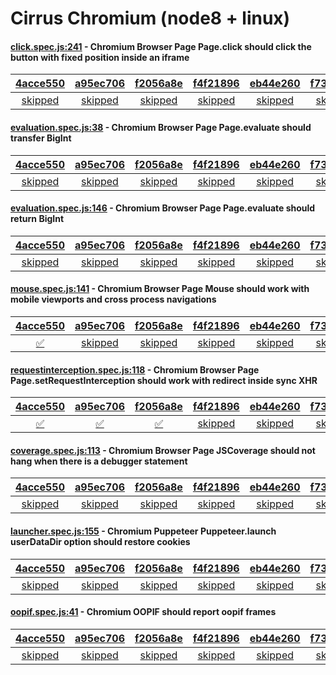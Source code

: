 # Cirrus Chromium (node8 + linux)

#### [click.spec.js:241](https://github.com/GoogleChrome/puppeteer/blob/4acce550c457129f0a9502cbf2cdd52f2f61913b//test/click.spec.js#L241) - Chromium Browser Page Page.click should click the button with fixed position inside an iframe

| [4acce550](https://cirrus-ci.com/task/6208712773992448) | [a95ec706](https://cirrus-ci.com/task/5997349447401472) | [f2056a8e](https://cirrus-ci.com/task/6088694811852800) | [f4f21896](https://cirrus-ci.com/task/5803855449686016) | [eb44e260](https://cirrus-ci.com/task/4973154064138240) | [f733c334](https://cirrus-ci.com/task/4853223276412928) |
| :---: | :---: | :---: | :---: | :---: | :---: |
| [skipped](https://github.com/GoogleChrome/puppeteer/blob/4acce550c457129f0a9502cbf2cdd52f2f61913b//test/click.spec.js#L241) | [skipped](https://github.com/GoogleChrome/puppeteer/blob/a95ec706356f12e503d185bcefad8974d45e7c6e//test/click.spec.js#L241) | [skipped](https://github.com/GoogleChrome/puppeteer/blob/f2056a8e25b0f84d045a85ef66718e2f4ce7651f//test/click.spec.js#L241) | [skipped](https://github.com/GoogleChrome/puppeteer/blob/f4f21896d2c573a2e16cd813804bc7aaa3f36b51//test/click.spec.js#L241) | [skipped](https://github.com/GoogleChrome/puppeteer/blob/eb44e260a97eaf58aaa96e40e448ea1f327a0018//test/click.spec.js#L241) | [skipped](https://github.com/GoogleChrome/puppeteer/blob/f733c334dc974114a6b68b6734fd79d60a6ebe0e//test/click.spec.js#L241) |

#### [evaluation.spec.js:38](https://github.com/GoogleChrome/puppeteer/blob/4acce550c457129f0a9502cbf2cdd52f2f61913b//test/evaluation.spec.js#L38) - Chromium Browser Page Page.evaluate should transfer BigInt

| [4acce550](https://cirrus-ci.com/task/6208712773992448) | [a95ec706](https://cirrus-ci.com/task/5997349447401472) | [f2056a8e](https://cirrus-ci.com/task/6088694811852800) | [f4f21896](https://cirrus-ci.com/task/5803855449686016) | [eb44e260](https://cirrus-ci.com/task/4973154064138240) | [f733c334](https://cirrus-ci.com/task/4853223276412928) |
| :---: | :---: | :---: | :---: | :---: | :---: |
| [skipped](https://github.com/GoogleChrome/puppeteer/blob/4acce550c457129f0a9502cbf2cdd52f2f61913b//test/evaluation.spec.js#L38) | [skipped](https://github.com/GoogleChrome/puppeteer/blob/a95ec706356f12e503d185bcefad8974d45e7c6e//test/evaluation.spec.js#L38) | [skipped](https://github.com/GoogleChrome/puppeteer/blob/f2056a8e25b0f84d045a85ef66718e2f4ce7651f//test/evaluation.spec.js#L38) | [skipped](https://github.com/GoogleChrome/puppeteer/blob/f4f21896d2c573a2e16cd813804bc7aaa3f36b51//test/evaluation.spec.js#L38) | [skipped](https://github.com/GoogleChrome/puppeteer/blob/eb44e260a97eaf58aaa96e40e448ea1f327a0018//test/evaluation.spec.js#L38) | [skipped](https://github.com/GoogleChrome/puppeteer/blob/f733c334dc974114a6b68b6734fd79d60a6ebe0e//test/evaluation.spec.js#L38) |

#### [evaluation.spec.js:146](https://github.com/GoogleChrome/puppeteer/blob/4acce550c457129f0a9502cbf2cdd52f2f61913b//test/evaluation.spec.js#L146) - Chromium Browser Page Page.evaluate should return BigInt

| [4acce550](https://cirrus-ci.com/task/6208712773992448) | [a95ec706](https://cirrus-ci.com/task/5997349447401472) | [f2056a8e](https://cirrus-ci.com/task/6088694811852800) | [f4f21896](https://cirrus-ci.com/task/5803855449686016) | [eb44e260](https://cirrus-ci.com/task/4973154064138240) | [f733c334](https://cirrus-ci.com/task/4853223276412928) |
| :---: | :---: | :---: | :---: | :---: | :---: |
| [skipped](https://github.com/GoogleChrome/puppeteer/blob/4acce550c457129f0a9502cbf2cdd52f2f61913b//test/evaluation.spec.js#L146) | [skipped](https://github.com/GoogleChrome/puppeteer/blob/a95ec706356f12e503d185bcefad8974d45e7c6e//test/evaluation.spec.js#L146) | [skipped](https://github.com/GoogleChrome/puppeteer/blob/f2056a8e25b0f84d045a85ef66718e2f4ce7651f//test/evaluation.spec.js#L146) | [skipped](https://github.com/GoogleChrome/puppeteer/blob/f4f21896d2c573a2e16cd813804bc7aaa3f36b51//test/evaluation.spec.js#L146) | [skipped](https://github.com/GoogleChrome/puppeteer/blob/eb44e260a97eaf58aaa96e40e448ea1f327a0018//test/evaluation.spec.js#L146) | [skipped](https://github.com/GoogleChrome/puppeteer/blob/f733c334dc974114a6b68b6734fd79d60a6ebe0e//test/evaluation.spec.js#L146) |

#### [mouse.spec.js:141](https://github.com/GoogleChrome/puppeteer/blob/a95ec706356f12e503d185bcefad8974d45e7c6e//test/mouse.spec.js#L141) - Chromium Browser Page Mouse should work with mobile viewports and cross process navigations

| [4acce550](https://cirrus-ci.com/task/6208712773992448) | [a95ec706](https://cirrus-ci.com/task/5997349447401472) | [f2056a8e](https://cirrus-ci.com/task/6088694811852800) | [f4f21896](https://cirrus-ci.com/task/5803855449686016) | [eb44e260](https://cirrus-ci.com/task/4973154064138240) | [f733c334](https://cirrus-ci.com/task/4853223276412928) |
| :---: | :---: | :---: | :---: | :---: | :---: |
| [✅](https://github.com/GoogleChrome/puppeteer/blob/4acce550c457129f0a9502cbf2cdd52f2f61913b//test/mouse.spec.js#L141) | [skipped](https://github.com/GoogleChrome/puppeteer/blob/a95ec706356f12e503d185bcefad8974d45e7c6e//test/mouse.spec.js#L141) | [skipped](https://github.com/GoogleChrome/puppeteer/blob/f2056a8e25b0f84d045a85ef66718e2f4ce7651f//test/mouse.spec.js#L141) | [skipped](https://github.com/GoogleChrome/puppeteer/blob/f4f21896d2c573a2e16cd813804bc7aaa3f36b51//test/mouse.spec.js#L141) | [skipped](https://github.com/GoogleChrome/puppeteer/blob/eb44e260a97eaf58aaa96e40e448ea1f327a0018//test/mouse.spec.js#L141) | [skipped](https://github.com/GoogleChrome/puppeteer/blob/f733c334dc974114a6b68b6734fd79d60a6ebe0e//test/mouse.spec.js#L141) |

#### [requestinterception.spec.js:118](https://github.com/GoogleChrome/puppeteer/blob/f4f21896d2c573a2e16cd813804bc7aaa3f36b51//test/requestinterception.spec.js#L118) - Chromium Browser Page Page.setRequestInterception should work with redirect inside sync XHR

| [4acce550](https://cirrus-ci.com/task/6208712773992448) | [a95ec706](https://cirrus-ci.com/task/5997349447401472) | [f2056a8e](https://cirrus-ci.com/task/6088694811852800) | [f4f21896](https://cirrus-ci.com/task/5803855449686016) | [eb44e260](https://cirrus-ci.com/task/4973154064138240) | [f733c334](https://cirrus-ci.com/task/4853223276412928) |
| :---: | :---: | :---: | :---: | :---: | :---: |
| [✅](https://github.com/GoogleChrome/puppeteer/blob/4acce550c457129f0a9502cbf2cdd52f2f61913b//test/requestinterception.spec.js#L118) | [✅](https://github.com/GoogleChrome/puppeteer/blob/a95ec706356f12e503d185bcefad8974d45e7c6e//test/requestinterception.spec.js#L118) | [✅](https://github.com/GoogleChrome/puppeteer/blob/f2056a8e25b0f84d045a85ef66718e2f4ce7651f//test/requestinterception.spec.js#L118) | [skipped](https://github.com/GoogleChrome/puppeteer/blob/f4f21896d2c573a2e16cd813804bc7aaa3f36b51//test/requestinterception.spec.js#L118) | [skipped](https://github.com/GoogleChrome/puppeteer/blob/eb44e260a97eaf58aaa96e40e448ea1f327a0018//test/requestinterception.spec.js#L118) | [skipped](https://github.com/GoogleChrome/puppeteer/blob/f733c334dc974114a6b68b6734fd79d60a6ebe0e//test/requestinterception.spec.js#L118) |

#### [coverage.spec.js:113](https://github.com/GoogleChrome/puppeteer/blob/4acce550c457129f0a9502cbf2cdd52f2f61913b//test/coverage.spec.js#L113) - Chromium Browser Page JSCoverage should not hang when there is a debugger statement

| [4acce550](https://cirrus-ci.com/task/6208712773992448) | [a95ec706](https://cirrus-ci.com/task/5997349447401472) | [f2056a8e](https://cirrus-ci.com/task/6088694811852800) | [f4f21896](https://cirrus-ci.com/task/5803855449686016) | [eb44e260](https://cirrus-ci.com/task/4973154064138240) | [f733c334](https://cirrus-ci.com/task/4853223276412928) |
| :---: | :---: | :---: | :---: | :---: | :---: |
| [skipped](https://github.com/GoogleChrome/puppeteer/blob/4acce550c457129f0a9502cbf2cdd52f2f61913b//test/coverage.spec.js#L113) | [skipped](https://github.com/GoogleChrome/puppeteer/blob/a95ec706356f12e503d185bcefad8974d45e7c6e//test/coverage.spec.js#L113) | [skipped](https://github.com/GoogleChrome/puppeteer/blob/f2056a8e25b0f84d045a85ef66718e2f4ce7651f//test/coverage.spec.js#L112) | [skipped](https://github.com/GoogleChrome/puppeteer/blob/f4f21896d2c573a2e16cd813804bc7aaa3f36b51//test/coverage.spec.js#L112) | [skipped](https://github.com/GoogleChrome/puppeteer/blob/eb44e260a97eaf58aaa96e40e448ea1f327a0018//test/coverage.spec.js#L112) | [skipped](https://github.com/GoogleChrome/puppeteer/blob/f733c334dc974114a6b68b6734fd79d60a6ebe0e//test/coverage.spec.js#L112) |

#### [launcher.spec.js:155](https://github.com/GoogleChrome/puppeteer/blob/4acce550c457129f0a9502cbf2cdd52f2f61913b//test/launcher.spec.js#L155) - Chromium Puppeteer Puppeteer.launch userDataDir option should restore cookies

| [4acce550](https://cirrus-ci.com/task/6208712773992448) | [a95ec706](https://cirrus-ci.com/task/5997349447401472) | [f2056a8e](https://cirrus-ci.com/task/6088694811852800) | [f4f21896](https://cirrus-ci.com/task/5803855449686016) | [eb44e260](https://cirrus-ci.com/task/4973154064138240) | [f733c334](https://cirrus-ci.com/task/4853223276412928) |
| :---: | :---: | :---: | :---: | :---: | :---: |
| [skipped](https://github.com/GoogleChrome/puppeteer/blob/4acce550c457129f0a9502cbf2cdd52f2f61913b//test/launcher.spec.js#L155) | [skipped](https://github.com/GoogleChrome/puppeteer/blob/a95ec706356f12e503d185bcefad8974d45e7c6e//test/launcher.spec.js#L155) | [skipped](https://github.com/GoogleChrome/puppeteer/blob/f2056a8e25b0f84d045a85ef66718e2f4ce7651f//test/launcher.spec.js#L155) | [skipped](https://github.com/GoogleChrome/puppeteer/blob/f4f21896d2c573a2e16cd813804bc7aaa3f36b51//test/launcher.spec.js#L155) | [skipped](https://github.com/GoogleChrome/puppeteer/blob/eb44e260a97eaf58aaa96e40e448ea1f327a0018//test/launcher.spec.js#L155) | [skipped](https://github.com/GoogleChrome/puppeteer/blob/f733c334dc974114a6b68b6734fd79d60a6ebe0e//test/launcher.spec.js#L155) |

#### [oopif.spec.js:41](https://github.com/GoogleChrome/puppeteer/blob/4acce550c457129f0a9502cbf2cdd52f2f61913b//test/oopif.spec.js#L41) - Chromium OOPIF should report oopif frames

| [4acce550](https://cirrus-ci.com/task/6208712773992448) | [a95ec706](https://cirrus-ci.com/task/5997349447401472) | [f2056a8e](https://cirrus-ci.com/task/6088694811852800) | [f4f21896](https://cirrus-ci.com/task/5803855449686016) | [eb44e260](https://cirrus-ci.com/task/4973154064138240) | [f733c334](https://cirrus-ci.com/task/4853223276412928) |
| :---: | :---: | :---: | :---: | :---: | :---: |
| [skipped](https://github.com/GoogleChrome/puppeteer/blob/4acce550c457129f0a9502cbf2cdd52f2f61913b//test/oopif.spec.js#L41) | [skipped](https://github.com/GoogleChrome/puppeteer/blob/a95ec706356f12e503d185bcefad8974d45e7c6e//test/oopif.spec.js#L41) | [skipped](https://github.com/GoogleChrome/puppeteer/blob/f2056a8e25b0f84d045a85ef66718e2f4ce7651f//test/oopif.spec.js#L41) | [skipped](https://github.com/GoogleChrome/puppeteer/blob/f4f21896d2c573a2e16cd813804bc7aaa3f36b51//test/oopif.spec.js#L41) | [skipped](https://github.com/GoogleChrome/puppeteer/blob/eb44e260a97eaf58aaa96e40e448ea1f327a0018//test/oopif.spec.js#L41) | [skipped](https://github.com/GoogleChrome/puppeteer/blob/f733c334dc974114a6b68b6734fd79d60a6ebe0e//test/oopif.spec.js#L41) |
